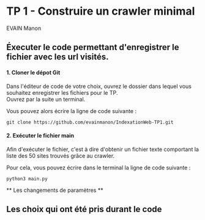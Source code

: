 # TP 1 - Construire un crawler minimal
EVAIN Manon 

## Éxecuter le code permettant d'enregistrer le fichier avec les url visités. 

#### 1. Cloner le dépot Git
Dans l'éditeur de code de votre choix, ouvrez le dossier dans lequel vous souhaitez enregistrer les fichiers pour le TP.  
Ouvrez par la suite un terminal. 

Vous pouvez alors écrire la ligne de code suivante :  

``git clone https://github.com/evainmanon/IndexationWeb-TP1.git``

#### 2. Exécuter le fichier main
Afin d'exécuter le fichier, c'est à dire d'obtenir un fichier texte comportant la liste des 50 sites trouvés grâce au crawler.  

Pour cela, vous pouvez écrire dans le terminal la ligne de code suivante : 

``python3 main.py``

** Les changements de paramètres ** 

## Les choix qui ont été pris durant le code